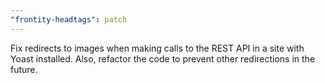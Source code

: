 ```yaml
---
"frontity-headtags": patch
---
```


Fix redirects to images when making calls to the REST API in a site with Yoast installed. Also, refactor the code to prevent other redirections in the future.

